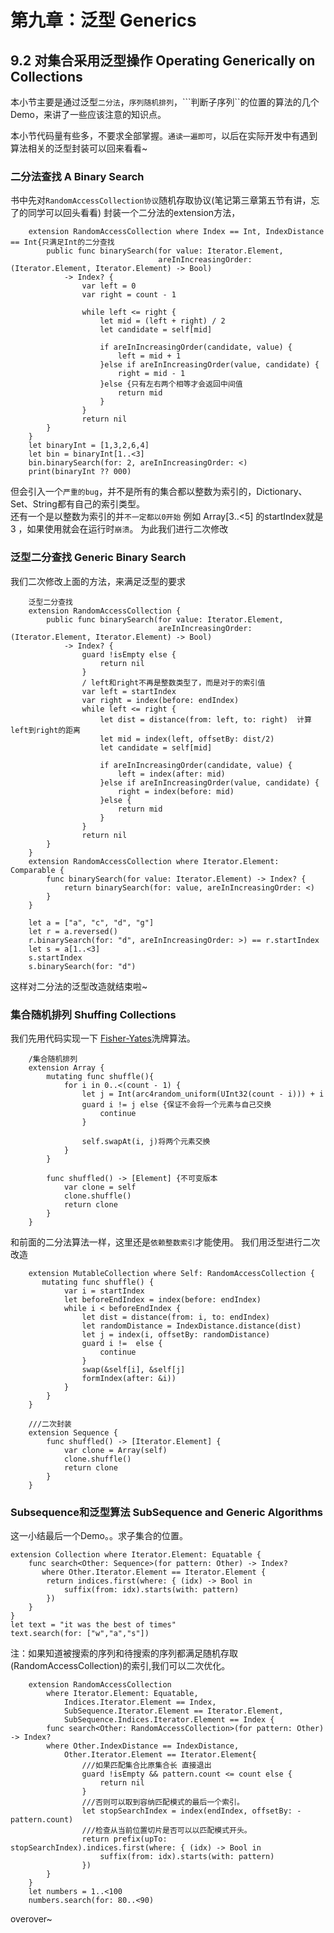 #### 
# 第九章：泛型 Generics


## 9.2 对集合采用泛型操作 Operating Generically on Collections
本小节主要是通过泛型```二分法```，```序列随机排列```，```判断子序列``的位置的算法的几个Demo，来讲了一些应该注意的知识点。

本小节代码量有些多，不要求全部掌握。```通读一遍即可```，以后在实际开发中有遇到算法相关的泛型封装可以回来看看~

### 二分法查找  A Binary Search
书中先对```RandomAccessCollection协议```随机存取协议(笔记第三章第五节有讲，忘了的同学可以回头看看) 封装一个二分法的extension方法，

        extension RandomAccessCollection where Index == Int, IndexDistance == Int{只满足Int的二分查找
            public func binarySearch(for value: Iterator.Element,
                                     areInIncreasingOrder: (Iterator.Element, Iterator.Element) -> Bool)
                -> Index? {
                    var left = 0
                    var right = count - 1
                    
                    while left <= right {
                        let mid = (left + right) / 2
                        let candidate = self[mid]
                        
                        if areInIncreasingOrder(candidate, value) {
                            left = mid + 1
                        }else if areInIncreasingOrder(value, candidate) {
                            right = mid - 1
                        }else {只有左右两个相等才会返回中间值
                            return mid
                        }
                    }
                    return nil
            }
        }
        let binaryInt = [1,3,2,6,4]
        let bin = binaryInt[1..<3]
        bin.binarySearch(for: 2, areInIncreasingOrder: <)
        print(binaryInt ?? 000)

但会引入一个```严重的bug```，并不是所有的集合都以整数为索引的，Dictionary、Set、String都有自己的索引类型。  
还有一个是以整数为索引的并```不一定都以0开始```  例如 Array[3..<5] 的startIndex就是3 ，如果使用就会在运行时```崩溃```。 为此我们进行二次修改

### 泛型二分查找 Generic Binary Search
我们二次修改上面的方法，来满足泛型的要求

        泛型二分查找
        extension RandomAccessCollection {
            public func binarySearch(for value: Iterator.Element,
                                     areInIncreasingOrder: (Iterator.Element, Iterator.Element) -> Bool)
                -> Index? {
                    guard !isEmpty else {
                        return nil
                    }
                    / left和right不再是整数类型了，而是对于的索引值
                    var left = startIndex
                    var right = index(before: endIndex)
                    while left <= right {
                        let dist = distance(from: left, to: right)  计算left到right的距离
                        let mid = index(left, offsetBy: dist/2)
                        let candidate = self[mid]
                        
                        if areInIncreasingOrder(candidate, value) {
                            left = index(after: mid)
                        }else if areInIncreasingOrder(value, candidate) {
                            right = index(before: mid)
                        }else {
                            return mid
                        }
                    }
                    return nil
            }
        }
        extension RandomAccessCollection where Iterator.Element: Comparable {
            func binarySearch(for value: Iterator.Element) -> Index? {
                return binarySearch(for: value, areInIncreasingOrder: <)
            }
        }
        
        let a = ["a", "c", "d", "g"]
        let r = a.reversed()
        r.binarySearch(for: "d", areInIncreasingOrder: >) == r.startIndex
        let s = a[1..<3]
        s.startIndex
        s.binarySearch(for: "d")
    
这样对二分法的泛型改造就结束啦~

### 集合随机排列 Shuffing Collections
我们先用代码实现一下 [Fisher-Yates](https:en.wikipedia.org/wiki/Fisher%E2%80%93Yates_shuffle)洗牌算法。

        /集合随机排列
        extension Array {
            mutating func shuffle(){
                for i in 0..<(count - 1) {
                    let j = Int(arc4random_uniform(UInt32(count - i))) + i
                    guard i != j else {保证不会将一个元素与自己交换
                        continue
                    }
                    
                    self.swapAt(i, j)将两个元素交换
                }
            }
            
            func shuffled() -> [Element] {不可变版本
                var clone = self
                clone.shuffle()
                return clone
            }
        }


和前面的二分法算法一样，这里还是```依赖整数索引```才能使用。 我们用泛型进行二次改造
        
        extension MutableCollection where Self: RandomAccessCollection {
           mutating func shuffle() {
                var i = startIndex
                let beforeEndIndex = index(before: endIndex)
                while i < beforeEndIndex {
                    let dist = distance(from: i, to: endIndex)
                    let randomDistance = IndexDistance.distance(dist)
                    let j = index(i, offsetBy: randomDistance)
                    guard i !=  else {
                        continue
                    }
                    swap(&self[i], &self[j]
                    formIndex(after: &i))
                }
            }
        }

        ///二次封装
        extension Sequence {
            func shuffled() -> [Iterator.Element] {
                var clone = Array(self)
                clone.shuffle()
                return clone
            }
        }
        
        
###  Subsequence和泛型算法 SubSequence and Generic Algorithms
 这一小结最后一个Demo。。求子集合的位置。
    
    extension Collection where Iterator.Element: Equatable {
        func search<Other: Sequence>(for pattern: Other) -> Index?
           where Other.Iterator.Element == Iterator.Element {
            return indices.first(where: { (idx) -> Bool in
                suffix(from: idx).starts(with: pattern)
            })
        }
    }
    let text = "it was the best of times"
    text.search(for: ["w","a","s"])
    
注：如果知道被搜索的序列和待搜索的序列都满足随机存取(RandomAccessCollection)的索引,我们可以二次优化。
    
        extension RandomAccessCollection
            where Iterator.Element: Equatable,
                Indices.Iterator.Element == Index,
                SubSequence.Iterator.Element == Iterator.Element,
                SubSequence.Indices.Iterator.Element == Index {
            func search<Other: RandomAccessCollection>(for pattern: Other) -> Index?
            where Other.IndexDistance == IndexDistance,
                Other.Iterator.Element == Iterator.Element{
                    ///如果匹配集合比原集合长 直接退出
                    guard !isEmpty && pattern.count <= count else {
                        return nil
                    }
                    ///否则可以取到容纳匹配模式的最后一个索引。
                    let stopSearchIndex = index(endIndex, offsetBy: -pattern.count)
                    ///检查从当前位置切片是否可以以匹配模式开头。
                    return prefix(upTo: stopSearchIndex).indices.first(where: { (idx) -> Bool in
                        suffix(from: idx).starts(with: pattern)
                    })
            }
        }
        let numbers = 1..<100
        numbers.search(for: 80..<90)    

overover~


